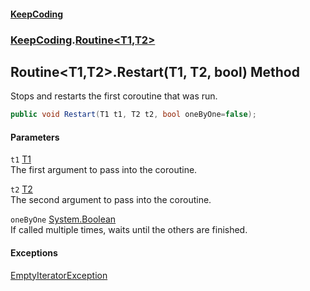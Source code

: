#### [KeepCoding](index.md 'index')
### [KeepCoding](KeepCoding.md 'KeepCoding').[Routine&lt;T1,T2&gt;](Routine_T1_T2_.md 'KeepCoding.Routine&lt;T1,T2&gt;')
## Routine&lt;T1,T2&gt;.Restart(T1, T2, bool) Method
Stops and restarts the first coroutine that was run.  
```csharp
public void Restart(T1 t1, T2 t2, bool oneByOne=false);
```
#### Parameters
<a name='KeepCoding_Routine_T1_T2__Restart(T1_T2_bool)_t1'></a>
`t1` [T1](Routine_T1_T2_.md#KeepCoding_Routine_T1_T2__T1 'KeepCoding.Routine&lt;T1,T2&gt;.T1')  
The first argument to pass into the coroutine.
  
<a name='KeepCoding_Routine_T1_T2__Restart(T1_T2_bool)_t2'></a>
`t2` [T2](Routine_T1_T2_.md#KeepCoding_Routine_T1_T2__T2 'KeepCoding.Routine&lt;T1,T2&gt;.T2')  
The second argument to pass into the coroutine.
  
<a name='KeepCoding_Routine_T1_T2__Restart(T1_T2_bool)_oneByOne'></a>
`oneByOne` [System.Boolean](https://docs.microsoft.com/en-us/dotnet/api/System.Boolean 'System.Boolean')  
If called multiple times, waits until the others are finished.
  
#### Exceptions
[EmptyIteratorException](EmptyIteratorException.md 'KeepCoding.Internal.EmptyIteratorException')  
